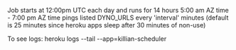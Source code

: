 Job starts at 12:00pm UTC each day and runs for 14 hours
5:00 am AZ time - 7:00 pm AZ time
pings listed DYNO_URLS every 'interval' minutes (default  is 25 minutes since heroku apps sleep after 30 minutes of non-use)

To see logs: heroku logs --tail --app=killian-scheduler